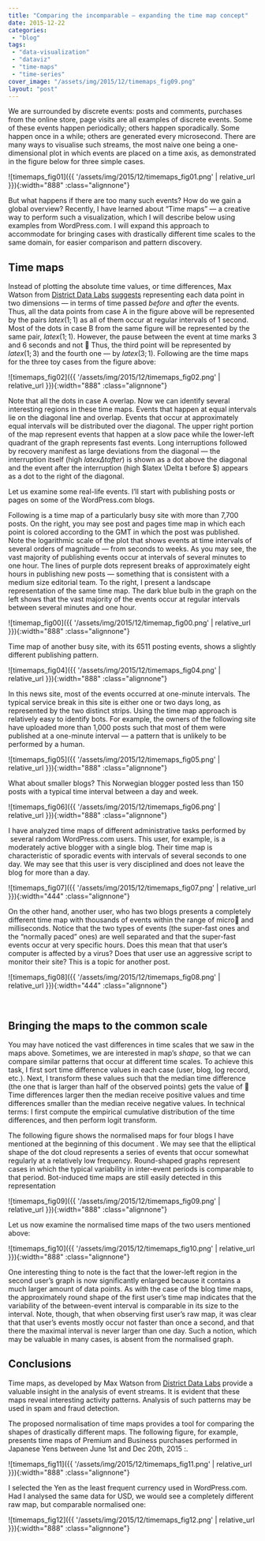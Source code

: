 ```yaml
---
title: "Comparing the incomparable — expanding the time map concept"
date: 2015-12-22
categories: 
 - "blog"
tags: 
 - "data-visualization"
 - "dataviz"
 - "time-maps"
 - "time-series"
cover_image: "/assets/img/2015/12/timemaps_fig09.png"
layout: "post"
---
```


We are surrounded by discrete events: posts and comments, purchases from the online store, page visits are all examples of discrete events. Some of these events happen periodically; others happen sporadically. Some happen once in a while; others are generated every microsecond. There are many ways to visualise such streams, the most naive one being a one-dimensional plot in which events are placed on a time axis, as demonstrated in the figure below for three simple cases.

![timemaps_fig01]({{ '/assets/img/2015/12/timemaps_fig01.png' | relative_url }}){:width="888" :class="alignnone"}

But what happens if there are too many such events? How do we gain a global overview? Recently, I have learned about “Time maps” — a creative way to perform such a visualization, which I will describe below using examples from WordPress.com. I will expand this approach to accommodate for bringing cases with drastically different time scales to the same domain, for easier comparison and pattern discovery.
## Time maps


Instead of plotting the absolute time values, or time differences, Max Watson from [District Data Labs](https://districtdatalabs.silvrback.com/) [suggests](https://districtdatalabs.silvrback.com/time-maps-visualizing-discrete-events-across-many-timescales) representing each data point in two dimensions — in terms of time passed *before* and *after* the events. Thus, all the data points from case A in the figure above will be represented by the pairs $latex (1; 1)$ as all of them occur at regular intervals of 1 second. Most of the dots in case B from the same figure will be represented by the same pair, $latex (1; 1)$. However, the pause between the event at time marks 3 and 6 seconds and not  Thus, the third point will be represented by $latex (1; 3)$ and the fourth one — by $latex (3; 1)$. Following are the time maps for the three toy cases from the figure above:

![timemaps_fig02]({{ '/assets/img/2015/12/timemaps_fig02.png' | relative_url }}){:width="888" :class="alignnone"}

Note that all the dots in case A overlap. Now we can identify several interesting regions in these time maps. Events that happen at equal intervals lie on the diagonal line and overlap. Events that occur at approximately equal intervals will be distributed over the diagonal. The upper right portion of the map represent events that happen at a slow pace while the lower-left quadrant of the graph represents fast events. Long interruptions followed by recovery manifest as large deviations from the diagonal — the interruption itself (high $latex \Delta t after$) is shown as a dot above the diagonal and the event after the interruption (high $latex \Delta t before $) appears as a dot to the right of the diagonal.

Let us examine some real-life events. I’ll start with publishing posts or pages on some of the WordPress.com blogs.

Following is a time map of a particularly busy site with more than 7,700 posts. On the right, you may see post and pages time map in which each point is colored according to the GMT in which the post was published. Note the logarithmic scale of the plot that shows events at time intervals of several orders of magnitude — from seconds to weeks. As you may see, the vast majority of publishing events occur at intervals of several minutes to one hour. The lines of purple dots represent breaks of approximately eight hours in publishing new posts — something that is consistent with a medium size editorial team. To the right, I present a landscape representation of the same time map. The dark blue bulb in the graph on the left shows that the vast majority of the events occur at regular intervals between several minutes and one hour.

![timemap_fig00]({{ '/assets/img/2015/12/timemap_fig00.png' | relative_url }}){:width="888" :class="alignnone"}

Time map of another busy site, with its 6511 posting events, shows a slightly different publishing pattern.

![timemaps_fig04]({{ '/assets/img/2015/12/timemaps_fig04.png' | relative_url }}){:width="888" :class="alignnone"}

In this news site, most of the events occurred at one-minute intervals. The typical service break in this site is either one or two days long, as represented by the two distinct strips.
Using the time map approach is relatively easy to identify bots. For example, the owners of the following site have uploaded more than 1,000 posts such that most of them were published at a one-minute interval — a pattern that is unlikely to be performed by a human.

![timemaps_fig05]({{ '/assets/img/2015/12/timemaps_fig05.png' | relative_url }}){:width="888" :class="alignnone"}

What about smaller blogs? This Norwegian blogger posted less than 150 posts with a typical time interval between a day and week.

![timemaps_fig06]({{ '/assets/img/2015/12/timemaps_fig06.png' | relative_url }}){:width="888" :class="alignnone"}

I have analyzed time maps of different administrative tasks performed by  several random WordPress.com users.
This user, for example, is a moderately active blogger with a single blog. Their time map is characteristic of sporadic events with intervals of several seconds to one day. We may see that this user is very disciplined and does not leave the blog for more than a day.

![timemaps_fig07]({{ '/assets/img/2015/12/timemaps_fig07.png' | relative_url }}){:width="444" :class="alignnone"}

On the other hand, another user, who has two blogs presents a completely different time map with thousands of events within the range of micro and milliseconds. Notice that the two types of events (the super-fast ones and the “normally paced” ones) are well separated and that the super-fast events occur at very specific hours. Does this mean that that user’s computer is affected by a virus? Does that user use an aggressive script to monitor their site? This is a topic for another post.

![timemaps_fig08]({{ '/assets/img/2015/12/timemaps_fig08.png' | relative_url }}){:width="444" :class="alignnone"}

 
## Bringing the maps to the common scale


You may have noticed the vast differences in time scales that we saw in the maps above. Sometimes, we are interested in map’s *shape*, so that we can compare similar patterns that occur at different time scales. To achieve this task, I first sort time difference values in each case (user, blog, log record, etc.). Next, I transform these values such that the median time difference (the one that is larger than half of the observed points) gets the value of  Time differences larger then the median receive positive values and time differences smaller than the median receive negative values. In technical terms: I first compute the empirical cumulative distribution of the time differences, and then perform logit transform.

The following figure shows the normalised maps for four blogs I have mentioned at the beginning of this document . We may see that the elliptical shape of the dot cloud represents a series of events that occur somewhat regularly at a relatively low frequency. Round-shaped graphs represent cases in which the typical variability in inter-event periods is comparable to that period. Bot-induced time maps are still easily detected in this representation

![timemaps_fig09]({{ '/assets/img/2015/12/timemaps_fig09.png' | relative_url }}){:width="888" :class="alignnone"}

Let us now examine the normalised time maps of the two users mentioned above:

![timemaps_fig10]({{ '/assets/img/2015/12/timemaps_fig10.png' | relative_url }}){:width="888" :class="alignnone"}

One interesting thing to note is the fact that the lower-left region in the second user’s graph is now significantly enlarged because it contains a much larger amount of data points. As with the case of the blog time maps, the approximately round shape of the first user’s time map indicates that the variability of the between-event interval is comparable in its size to the interval. Note, though, that when observing first user’s raw map, it was clear that that user’s events mostly occur not faster than once a second, and that there the maximal interval is never larger than one day. Such a notion, which may be valuable in many cases, is absent from the normalised graph.
## Conclusions


Time maps, as developed by Max Watson from [District Data Labs](https://districtdatalabs.silvrback.com/) provide a valuable insight in the analysis of event streams. It is evident that these maps reveal interesting activity patterns. Analysis of such patterns may be used in spam and fraud detection.

The proposed normalisation of time maps provides a tool for comparing the shapes of drastically different maps. The following figure, for example, presents time maps of Premium and Business purchases performed in Japanese Yens between June 1st and Dec 20th, 2015 :.

![timemaps_fig11]({{ '/assets/img/2015/12/timemaps_fig11.png' | relative_url }}){:width="888" :class="alignnone"}

I selected the Yen as the least frequent currency used in WordPress.com. Had I analysed the same data for USD, we would see a completely different raw map, but comparable normalised one:

![timemaps_fig12]({{ '/assets/img/2015/12/timemaps_fig12.png' | relative_url }}){:width="888" :class="alignnone"}

 
